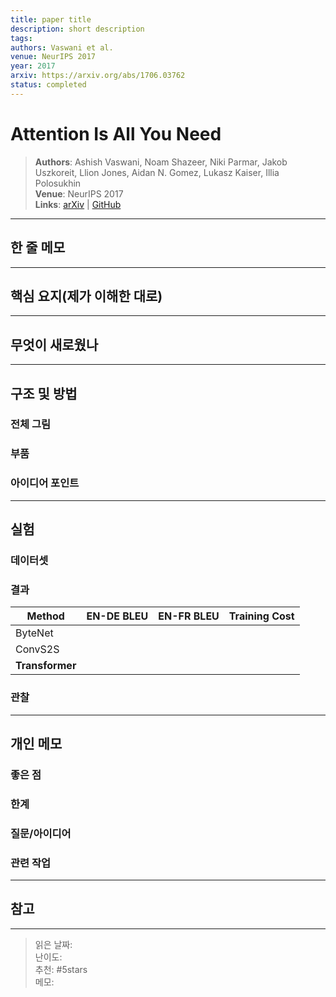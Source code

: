 ```yaml
---
title: paper title
description: short description
tags:
authors: Vaswani et al.
venue: NeurIPS 2017
year: 2017
arxiv: https://arxiv.org/abs/1706.03762
status: completed
---
```


# Attention Is All You Need

> **Authors**: Ashish Vaswani, Noam Shazeer, Niki Parmar, Jakob Uszkoreit, Llion Jones, Aidan N. Gomez, Lukasz Kaiser, Illia Polosukhin  
> **Venue**: NeurIPS 2017  
> **Links**: [arXiv](https://arxiv.org/abs/1706.03762) | [GitHub](https://github.com/tensorflow/tensor2tensor)

---

## 한 줄 메모


---

## 핵심 요지(제가 이해한 대로)


---

## 무엇이 새로웠나


---

## 구조 및 방법 

### 전체 그림


### 부품


### 아이디어 포인트


---

## 실험

### 데이터셋


### 결과
| Method          | EN-DE BLEU | EN-FR BLEU | Training Cost |
| --------------- | ---------- | ---------- | ------------- |
| ByteNet         |            |            |               |
| ConvS2S         |            |            |               |
| **Transformer** |            |            |               |

### 관찰


---

## 개인 메모

### 좋은 점


### 한계


### 질문/아이디어


### 관련 작업


---

## 참고


---

> 읽은 날짜:   
> 난이도:   
> 추천: #5stars  
> 메모: 
